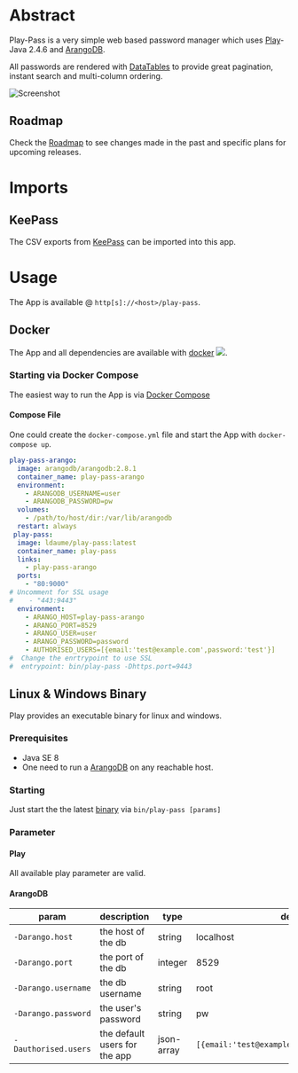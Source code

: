 # Abstract
Play-Pass is a very simple web based password manager which uses [Play](https://www.playframework.com/)-Java 2.4.6 and [ArangoDB](https://www.arangodb.com/).

All passwords are rendered with [DataTables](https://www.datatables.net/) to provide great pagination, instant search and multi-column ordering.

![Screenshot](https://s3-eu-west-1.amazonaws.com/ldaume-public/play_pass/REInvent_Passwords_screen.png "Example Screenshot")

## Roadmap
Check the [Roadmap](https://github.com/ldaume/play-pass/blob/master/CHANGELOG.md) to see changes made in the past and specific plans for upcoming releases.

# Imports
## KeePass
The CSV exports from [KeePass](http://keepass.info/) can be imported into this app.

# Usage
The App is available @ `http[s]://<host>/play-pass`.
## Docker
The App and all dependencies are available with [docker](https://hub.docker.com/r/ldaume/play-pass/) [![](https://badge.imagelayers.io/ldaume/play-pass:latest.svg)](https://imagelayers.io/?images=ldaume/play-pass:latest 'Get your own badge on imagelayers.io').
### Starting via Docker Compose
The easiest way to run the App is via [Docker Compose](https://docs.docker.com/compose/)
#### Compose File
One could create the `docker-compose.yml` file and start the App with `docker-compose up`.
```yaml
play-pass-arango:
  image: arangodb/arangodb:2.8.1
  container_name: play-pass-arango
  environment:
    - ARANGODB_USERNAME=user
    - ARANGODB_PASSWORD=pw
  volumes:
    - /path/to/host/dir:/var/lib/arangodb
  restart: always
 play-pass:
  image: ldaume/play-pass:latest
  container_name: play-pass
  links:
    - play-pass-arango
  ports:
    - "80:9000"
# Uncomment for SSL usage
#    - "443:9443"
  environment:
    - ARANGO_HOST=play-pass-arango
    - ARANGO_PORT=8529
    - ARANGO_USER=user
    - ARANGO_PASSWORD=password
    - AUTHORISED_USERS=[{email:'test@example.com',password:'test'}]
#  Change the enrtrypoint to use SSL
#  entrypoint: bin/play-pass -Dhttps.port=9443
```
## Linux & Windows Binary
Play provides an executable binary for linux and windows.
### Prerequisites
* Java SE 8
* One need to run a [ArangoDB](https://www.arangodb.com/) on any reachable host.

### Starting
Just start the the latest [binary](https://github.com/ldaume/play-pass/releases) via `bin/play-pass [params]`
### Parameter
#### Play
All available play parameter are valid.
#### ArangoDB
| param | description | type | default |
--- | --- | --- | ---
| `-Darango.host` | the host of the db | string | localhost |
| `-Darango.port` | the port of the db | integer |  8529 |
| `-Darango.username` | the db username | string |  root |
| `-Darango.password` | the user's password | string |  pw |
| `-Dauthorised.users` | the default users for the app | json-array |  `[{email:'test@example.com',password:'test'}]` |
